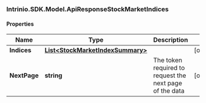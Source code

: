 ### Intrinio.SDK.Model.ApiResponseStockMarketIndices
#### Properties

Name | Type | Description | Notes
------------ | ------------- | ------------- | -------------
**Indices** | [**List&lt;StockMarketIndexSummary&gt;**](StockMarketIndexSummary.md) |  | [optional] 
**NextPage** | **string** | The token required to request the next page of the data | [optional] 

